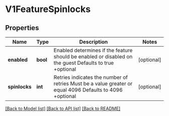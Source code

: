 # V1FeatureSpinlocks

## Properties
Name | Type | Description | Notes
------------ | ------------- | ------------- | -------------
**enabled** | **bool** | Enabled determines if the feature should be enabled or disabled on the guest Defaults to true +optional | [optional] 
**spinlocks** | **int** | Retries indicates the number of retries Must be a value greater or equal 4096 Defaults to 4096 +optional | [optional] 

[[Back to Model list]](../README.md#documentation-for-models) [[Back to API list]](../README.md#documentation-for-api-endpoints) [[Back to README]](../README.md)



